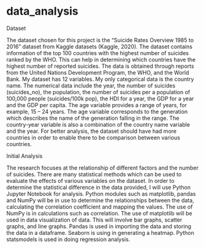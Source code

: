 # data_analysis

Dataset

The dataset chosen for this project is the “Suicide Rates Overview 1985 to 2016” dataset from Kaggle datasets (Kaggle, 2020). The dataset contains information of the top 100 countries with the highest number of suicides ranked by the WHO. This can help in determining which countries have the highest number of reported suicides. The data is obtained through reports from the United Nations Development Program, the WHO, and the World Bank. My dataset has 12 variables. My only categorical data is the country name. The numerical data include the year, the number of suicides (suicides_no), the population, the number of suicides per a population of 100,000 people (suicides/100k pop), the HDI for a year, the GDP for a year and the GDP per capita. The age variable provides a range of years, for example, 15 – 24 years. The age variable corresponds to the generation which describes the name of the generation falling in the range. The country-year variable is also a combination of the country name variable and the year.  For better analysis, the dataset should have had more countries in order to enable there to be comparison between various countries. 

Initial Analysis

The research focuses at the relationship of different factors and the number of suicides. There are many statistical methods which can be used to evaluate the effects of various variables on the dataset. In order to determine the statistical difference in the data provided, I will use Python Jupyter Notebook for analysis. Python modules such as matplotlib, pandas and NumPy will be in use to determine the relationships between the data, calculating the correlation coefficient and mapping the values. The use of NumPy is in calculations such as correlation. The use of matplotlib will be used in data visualization of data. This will involve bar graphs, scatter graphs, and line graphs. Pandas is used in importing the data and storing the data in a dataframe. Seaborn is using in generating a heatmap. Python statsmodels is used in doing regression analysis.
